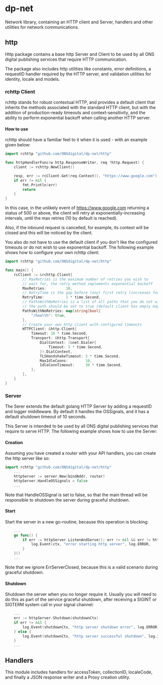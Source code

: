 # dp-net
Network library, containing an HTTP client and Server, handlers and other utilities for network communications.

## http

Http package contains a base http Server and Client to be used by all ONS digital publishing services that require HTTP communication.

The package also includes http utilities like constants, error definitions, a requestID handler required by the HTTP server, and validation utilities for identity, locale and models.

### rchttp Client

rchttp stands for robust contextual HTTP, and provides a default client
that inherits the methods associated with the standard HTTP client,
but with the addition of production-ready timeouts and context-sensitivity,
and the ability to perform exponential backoff when calling another HTTP server.

#### How to use

rchttp should have a familiar feel to it when it is used - with an example given
below:

```go
import rchttp "github.com/ONSdigital/dp-net/http"

func httpHandlerFunc(w http.ResponseWriter, req *http.Request) {
    client := rchttp.NewClient()

    resp, err := rcClient.Get(req.Context(), "https://www.google.com")
    if err != nil {
        fmt.Println(err)
        return
    }
}
```

In this case, in the unlikely event of https://www.google.com returning a status
of 500 or above, the client will retry at exponentially-increasing intervals, until
the max retries (10 by default is reached).

Also, if the inbound request is cancelled, for example, its context will be closed
and this will be noticed by the client.

You also do not have to use the default client if you don't like the configured
timeouts or do not wish to use exponential backoff. The following example shows
how to configure your own rchttp client:

```go
import rchttp "github.com/ONSdigital/dp-net/http"

func main() {
    rcClient := &rchttp.Client{
        // MaxRetries is the maximum number of retries you wish to
        // wait for, the retry method implements exponential backoff
        MaxRetries:         10,
        // RetryTime is the gap before (any) first retry (increases for second retry, and so on)
        RetryTime:          1 * time.Second,
        // PathsWithNoRetries is a list of all paths that you do not wish to retry call on failure,
        // the path should be set to true (default client has empty map)
        PathsWithNoRetries: map[string]bool{
			"/health": true,
		},
        // Create your own http client with configured timeouts
        HTTPClient: &http.Client{
            Timeout: 10 * time.Second,
            Transport: &http.Transport{
                DialContext: (&net.Dialer{
                    Timeout: 5 * time.Second,
                }).DialContext,
                TLSHandshakeTimeout: 5 * time.Second,
                MaxIdleConns:        10,
                IdleConnTimeout:     30 * time.Second,
            },
        },
    }
}
```

### Server

The Serer extends the default golang HTTP Server by adding a requestID and logger middleware. By default it handles the OSSignals, and it has a default shutdown timeout of 10 seconds.

This Server is intended to be used by all ONS digital publishing services that require to serve HTTP. The following example shows how to use the Server:

#### Creation

Assuming you have created a router with your API handlers, you can create the http server like so:

```go
import rchttp "github.com/ONSdigital/dp-net/http"
    ...
	httpServer := server.New(bindAddr, router)
    httpServer.HandleOSSignals = false
    ...
```
Note that HandleOSSignal is set to false, so that the main thread will be responsible to shutdown the server during graceful shutdown.

#### Start

Start the server in a new go-routine, because this operation is blocking:
```go
    ...
	go func() {
		if err := httpServer.ListenAndServe(); err != nil && err != http.ErrServerClosed {
			log.Event(ctx, "error starting http server", log.ERROR, 
		}
    }()
    ...
```
Note that we ignore ErrServerClosed, because this is a valid scenario during graceful shutdown.

#### Shutdown

Shutdown the server when you no longer require it. Usually you will need to do this as part of the service graceful shutdown, after receiving a SIGINT or SIGTERM system call in your signal channel:
```go
    ...
    err := httpServer.Shutdown(shutdownCtx)
    if err != nil {
		log.Event(shutdownCtx, "http server shutdown error", log.ERROR, log.Error(err))
    } else {
        log.Event(shutdownCtx, "http server successful shutdown", log.INFO)
	}
    ...
```

## Handlers

This module includes handlers for accessToken, collectionID, localeCode, and finally a JSON response writer and a Proxy creation utility.
